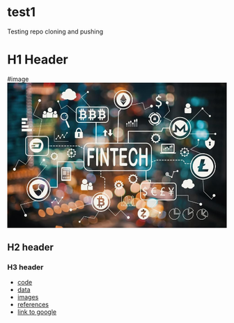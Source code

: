 # test1
Testing repo cloning and pushing

# H1 Header

#image
![markdown-image](Fintech_image.jpg)

## H2 header 

### H3 header

* [code](code/)
* [data](data/)
* [images](images/)
* [references](references/)
* [link to google](https://www.google.ca/)

